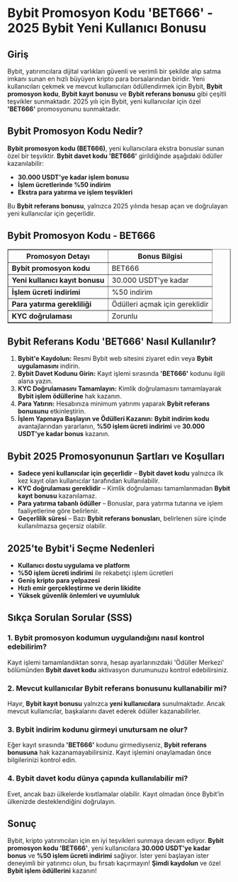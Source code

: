 <h1>Bybit Promosyon Kodu 'BET666' - 2025 Bybit Yeni Kullanıcı Bonusu</h1>

<h2>Giriş</h2>
<p>Bybit, yatırımcılara dijital varlıkları güvenli ve verimli bir şekilde alıp satma imkanı sunan en hızlı büyüyen kripto para borsalarından biridir. Yeni kullanıcıları çekmek ve mevcut kullanıcıları ödüllendirmek için Bybit, <strong>Bybit promosyon kodu</strong>, <strong>Bybit kayıt bonusu</strong> ve <strong>Bybit referans bonusu</strong> gibi çeşitli teşvikler sunmaktadır. 2025 yılı için Bybit, yeni kullanıcılar için özel <strong>'BET666'</strong> promosyonunu sunmaktadır.</p>

<h2>Bybit Promosyon Kodu Nedir?</h2>
<p><strong>Bybit promosyon kodu (BET666)</strong>, yeni kullanıcılara ekstra bonuslar sunan özel bir teşviktir. <strong>Bybit davet kodu 'BET666'</strong> girildiğinde aşağıdaki ödüller kazanılabilir:</p>
<ul>
    <li><strong>30.000 USDT'ye kadar işlem bonusu</strong></li>
    <li><strong>İşlem ücretlerinde %50 indirim</strong></li>
    <li><strong>Ekstra para yatırma ve işlem teşvikleri</strong></li>
</ul>
<p>Bu <strong>Bybit referans bonusu</strong>, yalnızca 2025 yılında hesap açan ve doğrulayan yeni kullanıcılar için geçerlidir.</p>

<h2>Bybit Promosyon Kodu - BET666</h2>
<table border="1">
    <tr>
        <th>Promosyon Detayı</th>
        <th>Bonus Bilgisi</th>
    </tr>
    <tr>
        <td><strong>Bybit promosyon kodu</strong></td>
        <td>BET666</td>
    </tr>
    <tr>
        <td><strong>Yeni kullanıcı kayıt bonusu</strong></td>
        <td>30.000 USDT'ye kadar</td>
    </tr>
    <tr>
        <td><strong>İşlem ücreti indirimi</strong></td>
        <td>%50 indirim</td>
    </tr>
    <tr>
        <td><strong>Para yatırma gerekliliği</strong></td>
        <td>Ödülleri açmak için gereklidir</td>
    </tr>
    <tr>
        <td><strong>KYC doğrulaması</strong></td>
        <td>Zorunlu</td>
    </tr>
</table>

<h2>Bybit Referans Kodu 'BET666' Nasıl Kullanılır?</h2>
<ol>
    <li><strong>Bybit'e Kaydolun:</strong> Resmi Bybit web sitesini ziyaret edin veya <strong>Bybit uygulamasını</strong> indirin.</li>
    <li><strong>Bybit Davet Kodunu Girin:</strong> Kayıt işlemi sırasında <strong>'BET666'</strong> kodunu ilgili alana yazın.</li>
    <li><strong>KYC Doğrulamasını Tamamlayın:</strong> Kimlik doğrulamasını tamamlayarak <strong>Bybit işlem ödüllerine</strong> hak kazanın.</li>
    <li><strong>Para Yatırın:</strong> Hesabınıza minimum yatırımı yaparak <strong>Bybit referans bonusunu</strong> etkinleştirin.</li>
    <li><strong>İşlem Yapmaya Başlayın ve Ödülleri Kazanın:</strong> <strong>Bybit indirim kodu</strong> avantajlarından yararlanın, <strong>%50 işlem ücreti indirimi</strong> ve <strong>30.000 USDT'ye kadar bonus</strong> kazanın.</li>
</ol>

<h2>Bybit 2025 Promosyonunun Şartları ve Koşulları</h2>
<ul>
    <li><strong>Sadece yeni kullanıcılar için geçerlidir</strong> – <strong>Bybit davet kodu</strong> yalnızca ilk kez kayıt olan kullanıcılar tarafından kullanılabilir.</li>
    <li><strong>KYC doğrulaması gereklidir</strong> – Kimlik doğrulaması tamamlanmadan <strong>Bybit kayıt bonusu</strong> kazanılamaz.</li>
    <li><strong>Para yatırma tabanlı ödüller</strong> – Bonuslar, para yatırma tutarına ve işlem faaliyetlerine göre belirlenir.</li>
    <li><strong>Geçerlilik süresi</strong> – Bazı <strong>Bybit referans bonusları</strong>, belirlenen süre içinde kullanılmazsa geçersiz olabilir.</li>
</ul>

<h2>2025'te Bybit'i Seçme Nedenleri</h2>
<ul>
    <li><strong>Kullanıcı dostu uygulama ve platform</strong></li>
    <li><strong>%50 işlem ücreti indirimi</strong> ile rekabetçi işlem ücretleri</li>
    <li><strong>Geniş kripto para yelpazesi</strong></li>
    <li><strong>Hızlı emir gerçekleştirme ve derin likidite</strong></li>
    <li><strong>Yüksek güvenlik önlemleri ve uyumluluk</strong></li>
</ul>

<h2>Sıkça Sorulan Sorular (SSS)</h2>
<h3>1. <strong>Bybit promosyon kodumun</strong> uygulandığını nasıl kontrol edebilirim?</h3>
<p>Kayıt işlemi tamamlandıktan sonra, hesap ayarlarınızdaki 'Ödüller Merkezi' bölümünden <strong>Bybit davet kodu</strong> aktivasyon durumunuzu kontrol edebilirsiniz.</p>

<h3>2. Mevcut kullanıcılar <strong>Bybit referans bonusunu</strong> kullanabilir mi?</h3>
<p>Hayır, <strong>Bybit kayıt bonusu</strong> yalnızca <strong>yeni kullanıcılara</strong> sunulmaktadır. Ancak mevcut kullanıcılar, başkalarını davet ederek ödüller kazanabilirler.</p>

<h3>3. <strong>Bybit indirim kodunu</strong> girmeyi unutursam ne olur?</h3>
<p>Eğer kayıt sırasında <strong>'BET666'</strong> kodunu girmediyseniz, <strong>Bybit referans bonusuna</strong> hak kazanamayabilirsiniz. Kayıt işlemini onaylamadan önce bilgilerinizi kontrol edin.</p>

<h3>4. <strong>Bybit davet kodu</strong> dünya çapında kullanılabilir mi?</h3>
<p>Evet, ancak bazı ülkelerde kısıtlamalar olabilir. Kayıt olmadan önce Bybit’in ülkenizde desteklendiğini doğrulayın.</p>

<h2>Sonuç</h2>
<p>Bybit, kripto yatırımcıları için en iyi teşvikleri sunmaya devam ediyor. <strong>Bybit promosyon kodu 'BET666'</strong>, yeni kullanıcılara <strong>30.000 USDT'ye kadar bonus</strong> ve <strong>%50 işlem ücreti indirimi</strong> sağlıyor. İster yeni başlayan ister deneyimli bir yatırımcı olun, bu fırsatı kaçırmayın! <strong>Şimdi kaydolun</strong> ve özel <strong>Bybit işlem ödüllerini</strong> kazanın!</p>
